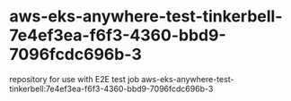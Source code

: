 # aws-eks-anywhere-test-tinkerbell-7e4ef3ea-f6f3-4360-bbd9-7096fcdc696b-3
repository for use with E2E test job aws-eks-anywhere-test-tinkerbell:7e4ef3ea-f6f3-4360-bbd9-7096fcdc696b-3
